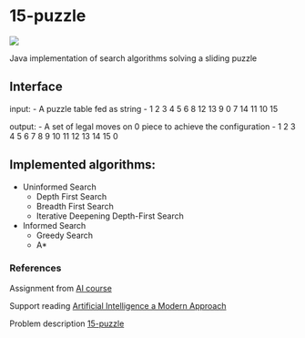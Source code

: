 # 15-puzzle
![](https://upload.wikimedia.org/wikipedia/commons/thumb/f/ff/15-puzzle_magical.svg/200px-15-puzzle_magical.svg.png)

Java implementation of search algorithms solving a sliding puzzle 

## Interface
input: - A puzzle table fed as string - 1 2 3 4 5 6 8 12 13 9 0 7 14 11 10 15

output: - A set of legal moves on 0 piece to achieve the configuration - 1 2 3 4 5 6 7 8 9 10 11 12 13 14 15 0

## Implemented algorithms:
  - Uninformed Search
    - Depth First Search 
    - Breadth First Search 
    - Iterative Deepening Depth-First Search
  - Informed Search
    - Greedy Search
    - A*

### References 
Assignment from [AI course](http://www.dcc.fc.up.pt/~ines/aulas/1718/IA/t1.pdf)

Support reading [Artificial Intelligence a Modern Approach](http://aima.cs.berkeley.edu/)

Problem description [15-puzzle](https://en.wikipedia.org/wiki/15_puzzle)

